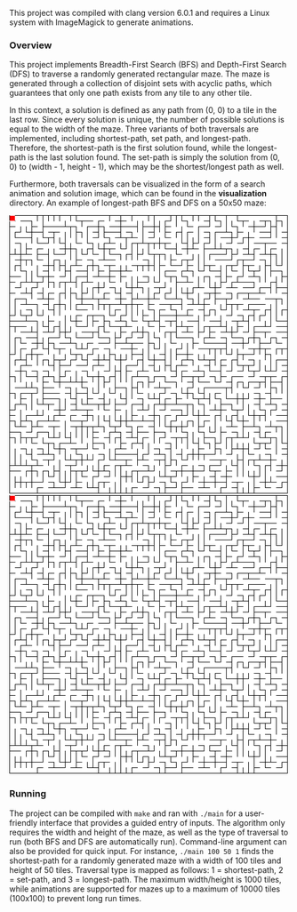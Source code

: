 This project was compiled with clang version 6.0.1 and requires a Linux system with ImageMagick to generate animations.

### Overview
This project implements Breadth-First Search (BFS) and Depth-First Search (DFS) to traverse a randomly generated rectangular maze. The maze is generated through a collection of disjoint sets with acyclic paths, which guarantees that only one path exists from any tile to any other tile. 

In this context, a solution is defined as any path from (0, 0) to a tile in the last row. Since every solution is unique, the number of possible solutions is equal to the width of the maze. Three variants of both traversals are implemented, including shortest-path, set path, and longest-path. Therefore, the shortest-path is the first solution found, while the longest-path is the last solution found. The set-path is simply the solution from (0, 0) to (width - 1, height - 1), which may be the shortest/longest path as well.

Furthermore, both traversals can be visualized in the form of a search animation and solution image, which can be found in the __visualization__ directory. An example of longest-path BFS and DFS on a 50x50 maze:

![BFS Search](/visualization/bfs-search.gif) 
![DFS Search](/visualization/dfs-search.gif)

### Running
The project can be compiled with `make` and ran with `./main` for a user-friendly interface that provides a guided entry of inputs. The algorithm only requires the width and height of the maze, as well as the type of traversal to run (both BFS and DFS are automatically run). 
Command-line argument can also be provided for quick input. For instance, `./main 100 50 1` finds the shortest-path for a randomly generated maze with a width of 100 tiles and height of 50 tiles. Traversal type is mapped as follows: 1 = shortest-path, 2 = set-path, and 3 = longest-path. The maximum width/height is 1000 tiles, while animations are supported for mazes up to a maximum of 10000 tiles (100x100) to prevent long run times. 
